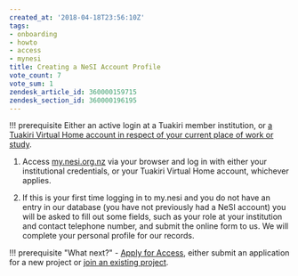 ```yaml
---
created_at: '2018-04-18T23:56:10Z'
tags:
- onboarding
- howto
- access
- mynesi
title: Creating a NeSI Account Profile
vote_count: 7
vote_sum: 1
zendesk_article_id: 360000159715
zendesk_section_id: 360000196195
---
```



!!! prerequisite
     Either an active login at a Tuakiri member institution, or [a Tuakiri
     Virtual Home account in respect of your current place of work or
     study](../../../Access/NeSI_Policies/Account_Requests_for_non_Tuakiri_Members.md).

1. Access [my.nesi.org.nz](https://my.nesi.org.nz) via your browser and
    log in with either your institutional credentials, or your Tuakiri
    Virtual Home account, whichever applies.

2. If this is your first time logging in to my.nesi and you do not have
    an entry in our database (you have not previously had a NeSI
    account) you will be asked to fill out some fields, such as your
    role at your institution and contact telephone number, and submit
    the online form to us. We will complete your personal profile for
    our records.

!!! prerequisite "What next?"
     - [Apply for Access](./Applying_for_a_new_NeSI_project.md),
         either submit an application for a new project or
         [join an existing project](./Applying_to_join_an_existing_NeSI_project.md).
